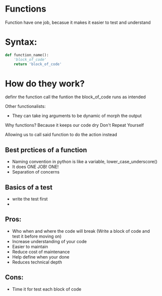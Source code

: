 # Functions

Function have one job, becasue it makes it easier to test and understand

# Syntax:
```python
def function_name():
    'block_of_code'
    return 'block_of_code'
```


# How do they work?
definr the function
call the funtion
the block_of_code runs as intended

Other functionalists:
- They can take ing arguments to be dynamic of morph the output

Why functions?
Because it keeps our code dry
Don't
Repeat
Yourself

Allowing us to call said function to do the action instead

## Best prctices of a function
- Naming convention in python is like a variable, lower_case_underscore()
- It does ONE JOB! ONE!
- Separation of concerns

## Basics of a test 
- write the test first 
- 

## Pros:
- Who when and where the code will break (Write a block of code and test it before moving on)  
- Increase understanding of your code 
- Easier to maintain  
- Reduce cost of maintenance  
- Help define when your done  
- Reduces technical depth  

## Cons:
- Time it for test each block of code  